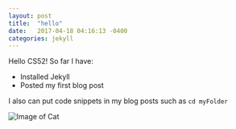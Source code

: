```yaml
---
layout: post
title:  "hello"
date:   2017-04-18 04:16:13 -0400
categories: jekyll
---
```


Hello CS52! So far I have:
* Installed Jekyll
* Posted my first blog post

I also can put code snippets in my blog posts such as
`cd myFolder`

![Image of Cat](https://img.youtube.com/vi/nPER_vv2SyU/hqdefault.jpg)
